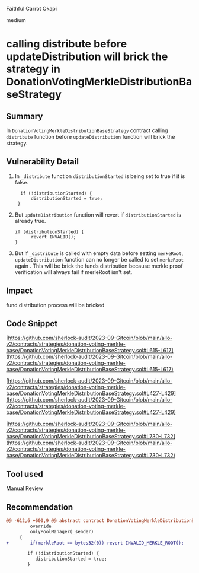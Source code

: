 Faithful Carrot Okapi

medium

# calling distribute before updateDistribution will brick the strategy in DonationVotingMerkleDistributionBaseStrategy
## Summary
In  `DonationVotingMerkleDistributionBaseStrategy` contract calling `distribute` function  before `updateDistribution` function  will brick the strategy.

## Vulnerability Detail
1. In `_distribute` function `distributionStarted` is being set to true if it is false.
    ```solidity
      if (!distributionStarted) {
          distributionStarted = true;
     }
    ```
2. But `updateDistribution` function will revert if `distributionStarted` is already true.
    ```solidity
    if (distributionStarted) {
          revert INVALID();
    } 
    ```
3. But if `_distribute` is called with empty data before setting `merkeRoot`, `updateDistribution` function can no longer be called to set `merkeRoot` again . This will be brick the funds distribution because merkle proof verification will always fail if merleRoot isn't set.            



## Impact
fund distribution process will be bricked

## Code Snippet
[https://github.com/sherlock-audit/2023-09-Gitcoin/blob/main/allo-v2/contracts/strategies/donation-voting-merkle-base/DonationVotingMerkleDistributionBaseStrategy.sol#L615-L617](https://github.com/sherlock-audit/2023-09-Gitcoin/blob/main/allo-v2/contracts/strategies/donation-voting-merkle-base/DonationVotingMerkleDistributionBaseStrategy.sol#L615-L617)

[https://github.com/sherlock-audit/2023-09-Gitcoin/blob/main/allo-v2/contracts/strategies/donation-voting-merkle-base/DonationVotingMerkleDistributionBaseStrategy.sol#L427-L429](https://github.com/sherlock-audit/2023-09-Gitcoin/blob/main/allo-v2/contracts/strategies/donation-voting-merkle-base/DonationVotingMerkleDistributionBaseStrategy.sol#L427-L429)

[https://github.com/sherlock-audit/2023-09-Gitcoin/blob/main/allo-v2/contracts/strategies/donation-voting-merkle-base/DonationVotingMerkleDistributionBaseStrategy.sol#L730-L732](https://github.com/sherlock-audit/2023-09-Gitcoin/blob/main/allo-v2/contracts/strategies/donation-voting-merkle-base/DonationVotingMerkleDistributionBaseStrategy.sol#L730-L732)

## Tool used
Manual Review

## Recommendation
```diff
@@ -612,6 +600,9 @@ abstract contract DonationVotingMerkleDistributionBaseStrategy is Native, BaseSt
         override
         onlyPoolManager(_sender)
     {
+        if(merkleRoot == bytes32(0)) revert INVALID_MERKLE_ROOT();

        if (!distributionStarted) {
           distributionStarted = true;
        }
```
